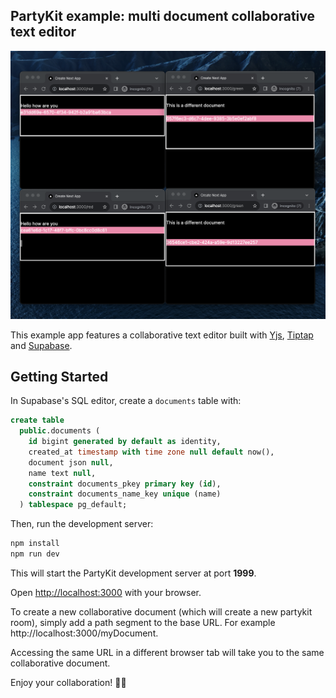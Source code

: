 ## PartyKit example: multi document collaborative text editor

![text editor demo](./public/screen.png)

This example app features a collaborative text editor built with [Yjs](https://yjs.dev/), [Tiptap](https://tiptap.dev/) and [Supabase](https://supabase.com/).

## Getting Started

In Supabase's SQL editor, create a `documents` table with:

```sql
create table
  public.documents (
    id bigint generated by default as identity,
    created_at timestamp with time zone null default now(),
    document json null,
    name text null,
    constraint documents_pkey primary key (id),
    constraint documents_name_key unique (name)
  ) tablespace pg_default;
```

Then, run the development server:

```bash
npm install
npm run dev
```

This will start the PartyKit development server at port **1999**.

Open [http://localhost:3000](http://localhost:3000) with your browser.

To create a new collaborative document (which will create a new partykit room), simply add a path segment to the base URL. For example http://localhost:3000/myDocument.

Accessing the same URL in a different browser tab will take you to the same collaborative document.

Enjoy your collaboration! 🎈🎉
